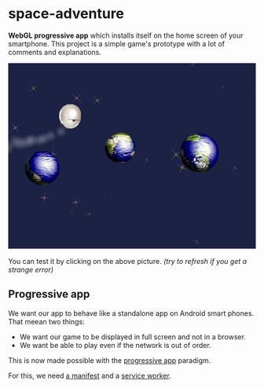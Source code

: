 # space-adventure
**WebGL progressive app** which installs itself on the home screen of your smartphone.
This project is a simple game's prototype with a lot of comments and explanations.

[![Screen Shot](img/screen-shot.jpg)](https://tolokoban.github.io/space-adventure)

You can test it by clicking on the above picture.
_(try to refresh if you get a strange error)_


## Progressive app

We want our app to behave like a standalone app on Android smart phones.
That meean two things:
* We want our game to be displayed in full screen and not in a browser.
* We want be able to play even if the network is out of order.

This is now made possible with the [progressive app](https://developers.google.com/web/updates/2015/03/increasing-engagement-with-app-install-banners-in-chrome-for-android?hl=en) paradigm.

For this, we need [a manifest](src/mod/manifest.json) and a [service worker](src/mod/offline.wrk).





